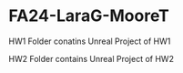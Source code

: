 # FA24-LaraG-MooreT
HW1 Folder conatins Unreal Project of HW1

HW2 Folder contains Unreal Project of HW2